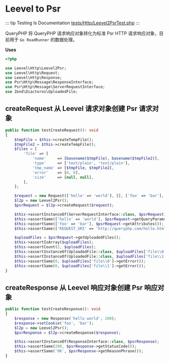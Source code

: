 # Leevel to Psr

::: tip Testing Is Documentation
[tests/Http/Leevel2PsrTest.php](https://github.com/hunzhiwange/framework/blob/master/tests/Http/Leevel2PsrTest.php)
:::
    
QueryPHP 将 QueryPHP 请求响应对象转化为标准 Psr HTTP 请求响应对象，目前用于 `Go RoadRunner` 的数据处理。

**Uses**

``` php
<?php

use Leevel\Http\Leevel2Psr;
use Leevel\Http\Request;
use Leevel\Http\Response;
use Psr\Http\Message\ResponseInterface;
use Psr\Http\Message\ServerRequestInterface;
use Zend\Diactoros\UploadedFile;
```

## createRequest 从 Leevel 请求对象创建 Psr 请求对象

``` php
public function testCreateRequest(): void
{
    $tmpFile = $this->createTempFile();
    $tmpFile2 = $this->createTempFile();
    $files = [
        'file' => [
            'name'     => [basename($tmpFile), basename($tmpFile2)],
            'type'     => ['text/plain', 'text/plain'],
            'tmp_name' => [$tmpFile, $tmpFile2],
            'error'    => [0, 0],
            'size'     => [null, null],
        ],
    ];

    $request = new Request(['hello' => 'world'], [], ['foo' => 'bar'], [], $files, ['REQUEST_URI' => 'http://queryphp.com/hello.html']);
    $l2p = new Leevel2Psr();
    $psrRequest = $l2p->createRequest($request);

    $this->assertInstanceOf(ServerRequestInterface::class, $psrRequest);
    $this->assertSame(['hello' => 'world'], $psrRequest->getQueryParams());
    $this->assertSame(['foo' => 'bar'], $psrRequest->getAttributes());
    $this->assertSame(['REQUEST_URI' => 'http://queryphp.com/hello.html'], $psrRequest->getServerParams());

    $uploadFiles = $psrRequest->getUploadedFiles();
    $this->assertIsArray($uploadFiles);
    $this->assertCount(2, $uploadFiles);
    $this->assertInstanceOf(UploadedFile::class, $uploadFiles['file\\0']);
    $this->assertInstanceOf(UploadedFile::class, $uploadFiles['file\\1']);
    $this->assertSame(0, $uploadFiles['file\\0']->getError());
    $this->assertSame(0, $uploadFiles['file\\1']->getError());
}
```
    
## createResponse 从 Leevel 响应对象创建 Psr 响应对象

``` php
public function testCreateResponse(): void
{
    $response = new Response('hello world', 200);
    $response->setCookie('foo', 'bar');
    $l2p = new Leevel2Psr();
    $psrResponse = $l2p->createResponse($response);

    $this->assertInstanceOf(ResponseInterface::class, $psrResponse);
    $this->assertSame(200, $psrResponse->getStatusCode());
    $this->assertSame('OK', $psrResponse->getReasonPhrase());
}
```